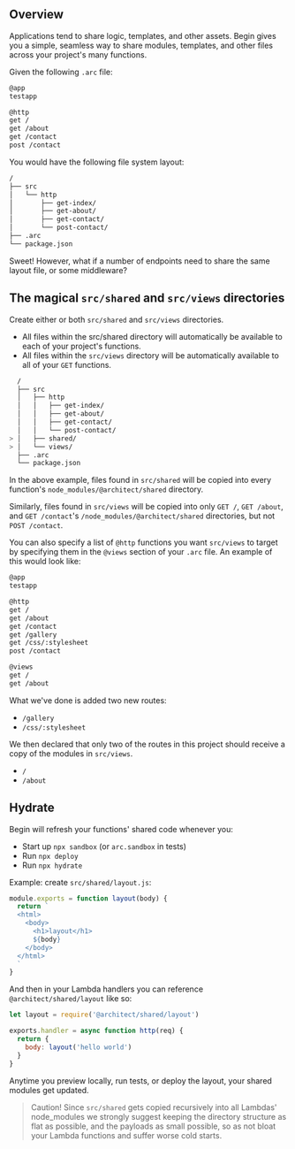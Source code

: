 ## Overview

Applications tend to share logic, templates, and other assets. Begin gives you a simple, seamless way to share modules, templates, and other files across your project's many functions.

Given the following `.arc` file:

```bash
@app
testapp

@http
get /
get /about
get /contact
post /contact
```

You would have the following file system layout:

```bash
/
├── src
│   └── http
│       ├── get-index/
│       ├── get-about/
│       ├── get-contact/
│       └── post-contact/
├── .arc
└── package.json
```

Sweet! However, what if a number of endpoints need to share the same layout file, or some middleware?


## The magical `src/shared` and `src/views` directories

Create either or both `src/shared` and `src/views` directories. 

- All files within the src/shared directory will automatically be available to each of your project's functions.
- All files within the `src/views` directory will be automatically available to all of your `GET` functions.

```bash
  /
  ├── src
  │   ├── http
  │   │   ├── get-index/
  │   │   ├── get-about/
  │   │   ├── get-contact/
  │   │   └── post-contact/
> │   ├── shared/
> │   └── views/
  ├── .arc
  └── package.json
```

In the above example, files found in `src/shared` will be copied into every function's `node_modules/@architect/shared` directory.

Similarly, files found in `src/views` will be copied into only `GET /`, `GET /about`, and `GET /contact`'s `/node_modules/@architect/shared` directories, but not `POST /contact`.

You can also specify a list of `@http` functions you want `src/views` to target by specifying them in the `@views` section of your `.arc` file. An example of this would look like:

```bash
@app
testapp

@http
get /
get /about
get /contact
get /gallery
get /css/:stylesheet
post /contact

@views
get /
get /about
```

What we've done is added two new routes:
- `/gallery` 
- `/css/:stylesheet`

We then declared that only two of the routes in this project should receive a copy of the modules in `src/views`.
- `/`  
- `/about` 



## Hydrate

Begin will refresh your functions' shared code whenever you:

- Start up `npx sandbox` (or `arc.sandbox` in tests)
- Run `npx deploy`
- Run `npx hydrate`

Example: create `src/shared/layout.js`:

```javascript
module.exports = function layout(body) {
  return `
  <html>
    <body>
      <h1>layout</h1>
      ${body}
    </body>
  </html>
  `
}
```

And then in your Lambda handlers you can reference `@architect/shared/layout` like so:

```javascript
let layout = require('@architect/shared/layout')

exports.handler = async function http(req) {
  return {
    body: layout('hello world')
  }
}
```

Anytime you preview locally, run tests, or deploy the layout, your shared modules get updated. 

> Caution! Since `src/shared` gets copied recursively into all Lambdas' node_modules we strongly suggest keeping the directory structure as flat as possible, and the payloads as small possible, so as not bloat your Lambda functions and suffer worse cold starts.



